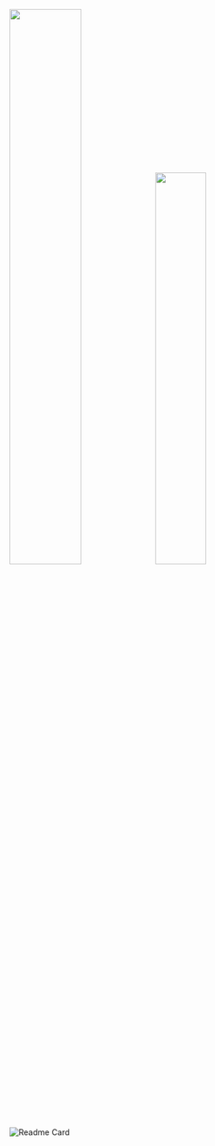 <!--
<img width="50%"  src="https://github-readme-stats.vercel.app/api?username=briancsavage&theme=tokyonight&count_private=true&include_all_commits=true&show_icons=true&hide=issues" />
-->
<img width="50%"  src="https://github-readme-streak-stats.herokuapp.com?user=briancsavage" />  <img width="42%" src="https://github-readme-stats.vercel.app/api/top-langs/?username=briancsavage&layout=compact" />


![Readme Card](https://github-readme-stats.vercel.app/api/pin/?username=briancsavage&repo=option-pricing-model)

<!--
**briancsavage/briancsavage** is a ✨ _special_ ✨ repository because its `README.md` (this file) appears on your GitHub profile.

Here are some ideas to get you started:

- 🔭 I’m currently working on ...
- 🌱 I’m currently learning ...
- 👯 I’m looking to collaborate on ...
- 🤔 I’m looking for help with ...
- 💬 Ask me about ...
- 📫 How to reach me: ...
- 😄 Pronouns: ...
- ⚡ Fun fact: ...
-->

